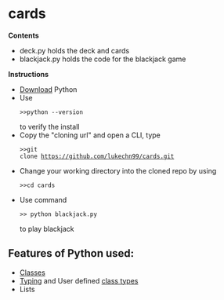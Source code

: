 # cards  
__Contents__  
- deck.py holds the deck and cards
- blackjack.py holds the code for the blackjack game

__Instructions__  
- [Download](https://www.python.org/ftp/python/3.8.3/python-3.8.3-amd64.exe) Python  
- Use <pre><code>>>python --version</code></pre> to verify the install
- Copy the "cloning url" and open a CLI, type <pre><code>>>git clone https://github.com/lukechn99/cards.git</code></pre>
- Change your working directory into the cloned repo by using <pre><code>>>cd cards</code></pre>
- Use command <pre><code>>> python blackjack.py</code></pre> to play blackjack

## Features of Python used:
- [Classes](https://www.w3schools.com/python/python_classes.asp)
- [Typing](https://docs.python.org/3/library/typing.html) and User defined [class types](https://stackoverflow.com/questions/36286894/name-not-defined-in-type-annotation)
- Lists
